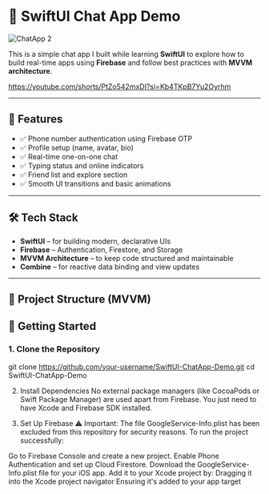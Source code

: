 # 📱 SwiftUI Chat App Demo

![ChatApp 2](https://github.com/user-attachments/assets/3534d685-ec77-422d-a9a7-91a6709311e4)


This is a simple chat app I built while learning **SwiftUI** to explore how to build real-time apps using **Firebase** and follow best practices with **MVVM architecture**.

https://youtube.com/shorts/PtZo542mxDI?si=Kb4TKpB7Yu2Oyrhm

---

## 🚀 Features

- ✅ Phone number authentication using Firebase OTP
- ✅ Profile setup (name, avatar, bio)
- ✅ Real-time one-on-one chat
- ✅ Typing status and online indicators
- ✅ Friend list and explore section
- ✅ Smooth UI transitions and basic animations

---

## 🛠️ Tech Stack

- **SwiftUI** – for building modern, declarative UIs
- **Firebase** – Authentication, Firestore, and Storage
- **MVVM Architecture** – to keep code structured and maintainable
- **Combine** – for reactive data binding and view updates

---

## 📁 Project Structure (MVVM)


## 🔧 Getting Started

### 1. Clone the Repository

git clone https://github.com/your-username/SwiftUI-ChatApp-Demo.git
cd SwiftUI-ChatApp-Demo 

2. Install Dependencies
No external package managers (like CocoaPods or Swift Package Manager) are used apart from Firebase. You just need to have Xcode and Firebase SDK installed.

3. Set Up Firebase
⚠️ Important: The file GoogleService-Info.plist has been excluded from this repository for security reasons.
To run the project successfully:

Go to Firebase Console and create a new project.
Enable Phone Authentication and set up Cloud Firestore.
Download the GoogleService-Info.plist file for your iOS app.
Add it to your Xcode project by:
Dragging it into the Xcode project navigator
Ensuring it's added to your app target




